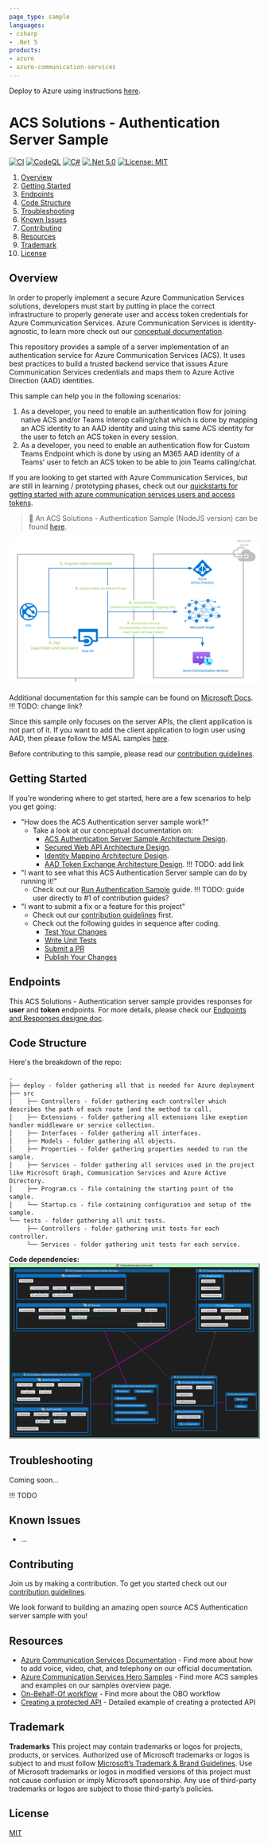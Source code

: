 ```yaml
---
page_type: sample
languages:
- csharp
- .Net 5
products:
- azure
- azure-communication-services
---
```


Deploy to Azure using instructions [here](./docs/deploy/deploy-and-test-sample-on-azure.md).

# ACS Solutions - Authentication Server Sample

[![CI](https://github.com/Azure-Samples/communication-services-authentication-hero-csharp/actions/workflows/ci.yml/badge.svg)](https://github.com/Azure-Samples/communication-services-authentication-hero-csharp/actions/workflows/ci.yml)
[![CodeQL](https://github.com/Azure-Samples/communication-services-authentication-hero-csharp/actions/workflows/codeql-analysis.yml/badge.svg)](https://github.com/Azure-Samples/communication-services-authentication-hero-csharp/actions/workflows/codeql-analysis.yml)
[![C#](https://img.shields.io/badge/%3C%2F%3E-C%23-blue)](https://dotnet.microsoft.com/en-us/languages/csharp)
[![.Net 5.0](https://img.shields.io/badge/%3C%2F%3E-.Net5.0-%230074c1.svg)](https://dotnet.microsoft.com/en-us/)
[![License: MIT](https://img.shields.io/badge/License-MIT-yellow.svg)](https://opensource.org/licenses/MIT)

1. [Overview](#overview)
2. [Getting Started](#getting-started)
3. [Endpoints](#endpoints)
4. [Code Structure](#code-structure)
5. [Troubleshooting](#troubleshooting)
6. [Known Issues](#known-issues)
7. [Contributing](#contributing)
8. [Resources](#resources)
9. [Trademark](#trademark)
10. [License](#license)

## Overview

In order to properly implement a secure Azure Communication Services solutions, developers must start by putting in place the correct infrastructure to properly generate user and access token credentials for Azure Communication Services. Azure Communication Services is identity-agnostic, to learn more check out our [conceptual documentation](https://docs.microsoft.com/azure/communication-services/concepts/identity-model).

This repository provides a sample of a server implementation of an authentication service for Azure Communication Services (ACS). It uses best practices to build a trusted backend service that issues Azure Communication Services credentials and maps them to Azure Active Direction (AAD) identities. 

This sample can help you in the following scenarios:
1. As a developer, you need to enable an authentication flow for joining native ACS and/or Teams Interop calling/chat which is done by mapping an ACS identity to an AAD identity and using this same ACS identity for the user to fetch an ACS token in every session.
2. As a developer, you need to enable an authentication flow for Custom Teams Endpoint which is done by using an M365 AAD identity of a Teams' user to fetch an ACS token to be able to join Teams calling/chat.

If you are looking to get started with Azure Communication Services, but are still in learning / prototyping phases, check out our [quickstarts for getting started with azure communication services users and access tokens](https://docs.microsoft.com/en-us/azure/communication-services/quickstarts/access-tokens?pivots=programming-language-csharp).

> :loudspeaker: An ACS Solutions - Authentication Sample (NodeJS version) can be found [here](https://github.com/Azure-Samples/communication-services-authentication-hero-nodejs).

![ACS Authentication Server Sample Overview Flow](docs/images/ACS-Authentication-Server-Sample_Overview-Flow.png)

Additional documentation for this sample can be found on [Microsoft Docs](https://docs.microsoft.com/azure/communication-services/samples/calling-hero-sample). !!! TODO: change link?

Since this sample only focuses on the server APIs, the client application is not part of it. If you want to add the client application to login user using AAD, then please follow the MSAL samples [here](https://github.com/AzureAD/microsoft-authentication-library-for-js).

Before contributing to this sample, please read our [contribution guidelines](./CONTRIBUTING.md).

## Getting Started

If you're wondering where to get started, here are a few scenarios to help you get going:

* "How does the ACS Authentication server sample work?"
  * Take a look at our conceptual documentation on:
    - [ACS Authentication Server Sample Architecture Design](./docs/design-guides/architecture-overview.md).
    - [Secured Web API Architecture Design](./docs/design-guides/secured-web-api-design.md).
    - [Identity Mapping Architecture Design](./docs/design-guides/identity-mapping-design-graph-open-extensions.md).
    - [AAD Token Exchange Architecture Design](). !!! TODO: add link
* "I want to see what this ACS Authentication Server sample can do by running it!"
  * Check out our [Run Authentication Sample](<docs/contribution-guides/3. run-authentication-sample.md>) guide. !!! TODO: guide user directly to #1 of contribution guides?
* "I want to submit a fix or a feature for this project"
  * Check out our [contribution guidelines](CONTRIBUTING.md) first.
  * Check out the following guides in sequence after coding.
    * [Test Your Changes](<docs/contribution-guides/4. test-your-changes.md>)
    * [Write Unit Tests](<docs/contribution-guides/5. write-unit-tests.md>)
    * [Submit a PR](<docs/contribution-guides/6. submit-a-pr.md>)
    * [Publish Your Changes](<docs/contribution-guides/7. publish-your-changes.md>)

## Endpoints

This ACS Solutions - Authentication server sample provides responses for **user** and **token** endpoints. For more details, please check our [Endpoints and Responses designe doc](./docs/design-guides/endpoints-and-responses.md).

## Code Structure

Here's the breakdown of the repo:

```
.
├── deploy - folder gathering all that is needed for Azure deployment
├── src
│    ├── Controllers - folder gathering each controller which describes the path of each route │and the method to call.
│    ├── Extensions - folder gathering all extensions like exeption handler middleware or service collection.
│    ├── Interfaces - folder gathering all interfaces.
│    ├── Models - folder gathering all objects.
│    ├── Properties - folder gathering properties needed to run the sample.
│    ├── Services - folder gathering all services used in the project like Microsoft Graph, Communication Services and Azure Active Directory.
│    ├── Program.cs - file containing the starting point of the sample.
│    └── Startup.cs - file containing configuration and setup of the sample.
└── tests - folder gathering all unit tests.
     ├── Controllers - folder gathering unit tests for each controller.
     └── Services - folder gathering unit tests for each service.
```

**Code dependencies:**
![ACS Authentication Server Sample - Code Dependency Diagram](/docs/images/ACS-Authentication-Server-sample_Dependency-Diagram.png)

## Troubleshooting

Coming soon...

!!! TODO

## Known Issues

- ...

## Contributing

Join us by making a contribution. To get you started check out our [contribution guidelines](CONTRIBUTING.md).

We look forward to building an amazing open source ACS Authentication server sample with you!

## Resources

- [Azure Communication Services Documentation](https://docs.microsoft.com/en-us/azure/communication-services/) - Find more about how to add voice, video, chat, and telephony on our official documentation.
- [Azure Communication Services Hero Samples](https://docs.microsoft.com/en-us/azure/communication-services/samples/overview) - Find more ACS samples and examples on our samples overview page.
- [On-Behalf-Of workflow](https://docs.microsoft.com/en-us/azure/active-directory/develop/v2-oauth2-on-behalf-of-flow) - Find more about the OBO workflow
- [Creating a protected API](https://github.com/Azure-Samples/active-directory-dotnet-native-aspnetcore-v2/tree/master/2.%20Web%20API%20now%20calls%20Microsoft%20Graph) - Detailed example of creating a protected API

## Trademark

**Trademarks** This project may contain trademarks or logos for projects, products, or services. Authorized use of Microsoft trademarks or logos is subject to and must follow [Microsoft’s Trademark & Brand Guidelines](https://www.microsoft.com/en-us/legal/intellectualproperty/trademarks/usage/general). Use of Microsoft trademarks or logos in modified versions of this project must not cause confusion or imply Microsoft sponsorship. Any use of third-party trademarks or logos are subject to those third-party’s policies.

## License

[MIT](LICENSE.md)
